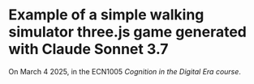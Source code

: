 # Example of a simple walking simulator three.js game generated with Claude Sonnet 3.7

On March 4 2025, in the ECN1005 *Cognition in the Digital Era course*.